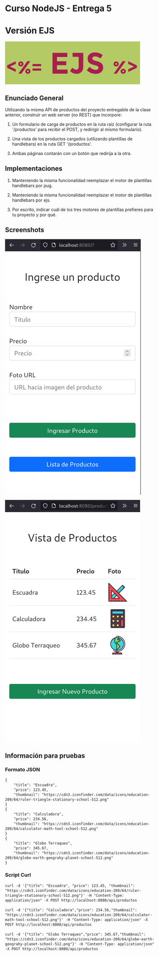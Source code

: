 # Curso NodeJS - Entrega 5
# Versión EJS

![EJS Icon](./ejs_icon.png)

## Enunciado General

Utilizando la misma API de productos del proyecto entregable de la clase
anterior, construir un web server (no REST) que incorpore:

1. Un formulario de carga de productos en la ruta raíz (configurar la ruta
'/productos' para recibir el POST, y redirigir al mismo formulario).

2. Una vista de los productos cargados (utilizando plantillas de
handlebars) en la ruta GET '/productos'.

3. Ambas páginas contarán con un botón que redirija a la otra.


## Implementaciones
1. Manteniendo la misma funcionalidad reemplazar el motor de plantillas
handlebars por pug.

2. Manteniendo la misma funcionalidad reemplazar el motor de plantillas
handlebars por ejs.

3. Por escrito, indicar cuál de los tres motores de plantillas prefieres para tu
proyecto y por qué.

## Screenshots
![Formulario](./Formulario.png)

![Lista](./Lista.png)


## Información para pruebas
### Formato JSON
```
{
    "title": "Escuadra",
    "price": 123.45,
    "thumbnail": "https://cdn3.iconfinder.com/data/icons/education-209/64/ruler-triangle-stationary-school-512.png"
}
{
    "title": "Calculadora",
    "price": 234.56,
    "thumbnail": "https://cdn3.iconfinder.com/data/icons/education-209/64/calculator-math-tool-school-512.png"
}
{
    "title": "Globo Terraqueo",
    "price": 345.67,
    "thumbnail": "https://cdn3.iconfinder.com/data/icons/education-209/64/globe-earth-geograhy-planet-school-512.png"
}
```

### Script Curl
```
curl -d '{"title": "Escuadra", "price": 123.45, "thumbnail": "https://cdn3.iconfinder.com/data/icons/education-209/64/ruler-triangle-stationary-school-512.png"}' -H "Content-Type: application/json" -X POST http://localhost:8080/api/productos

curl -d '{"title": "Calculadora","price": 234.56,"thumbnail": "https://cdn3.iconfinder.com/data/icons/education-209/64/calculator-math-tool-school-512.png"}' -H "Content-Type: application/json" -X POST http://localhost:8080/api/productos

curl -d '{"title": "Globo Terraqueo","price": 345.67,"thumbnail": "https://cdn3.iconfinder.com/data/icons/education-209/64/globe-earth-geograhy-planet-school-512.png"}' -H "Content-Type: application/json" -X POST http://localhost:8080/api/productos
```